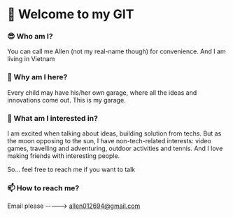 # 👋 Welcome to my GIT

### 😎 Who am I?
You can call me Allen (not my real-name though) for convenience. And I am living in Vietnam

### 👀 Why am I here?
Every child may have his/her own garage, where all the ideas and innovations come out. This is my garage.

### 💞️ What am I interested in?
I am excited when talking about ideas, building solution from techs.
But as the moon opposing to the sun, I have non-tech-related interests: video games, travelling and adventuring, outdoor activities and tennis.
And I love making friends with interesting people.

So... feel free to reach me if you want to talk

### 📫 How to reach me?
Email please -----> allen012694@gmail.com
